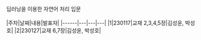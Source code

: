 딥러닝을 이용한 자연어 처리 입문
<br><br>
|주차|날짜|내용|발표자|
|------|---|---|---|
|1|230117|교재 2,3,4,5장|김성윤, 박성호|
|2|230127|교재 6,7장|김성윤, 박성호|
<br>
